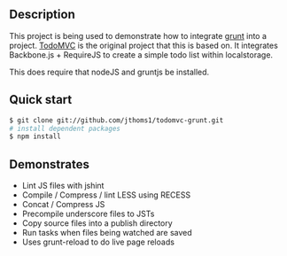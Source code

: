 ## Description

This project is being used to demonstrate how to integrate [grunt][] into
a project. [TodoMVC][] is the original
project that this is based on.  It integrates Backbone.js + RequireJS to 
create a simple todo list within localstorage.

This does require that nodeJS and gruntjs be installed.

## Quick start

```sh
$ git clone git://github.com/jthoms1/todomvc-grunt.git
# install dependent packages
$ npm install
```

## Demonstrates

* Lint JS files with jshint
* Compile / Compress / lint LESS using RECESS
* Concat / Compress JS
* Precompile underscore files to JSTs
* Copy source files into a publish directory
* Run tasks when files being watched are saved
* Uses grunt-reload to do live page reloads


[todoMVC]: http://addyosmani.github.com/todomv
[grunt]: https://github.com/gruntjs/grunt